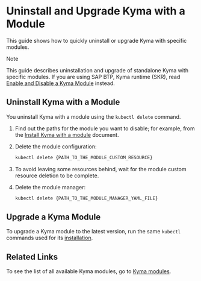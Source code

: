 # Uninstall and Upgrade Kyma with a Module

This guide shows how to quickly uninstall or upgrade Kyma with specific modules.

> [!NOTE]
> This guide describes uninstallation and upgrade of standalone Kyma with specific modules. If you are using SAP BTP, Kyma runtime (SKR), read [Enable and Disable a Kyma Module](https://help.sap.com/docs/btp/sap-business-technology-platform/enable-and-disable-kyma-module?locale=en-US&version=Cloud) instead.

## Uninstall Kyma with a Module

You uninstall Kyma with a module using the `kubectl delete` command.

1. Find out the paths for the module you want to disable; for example, from the [Install Kyma with a module](./01-quick-install.md#steps) document.

2. Delete the module configuration:

   ```bash
   kubectl delete {PATH_TO_THE_MODULE_CUSTOM_RESOURCE}
   ```

3. To avoid leaving some resources behind, wait for the module custom resource deletion to be complete.

4. Delete the module manager:

   ```bash
   kubectl delete {PATH_TO_THE_MODULE_MANAGER_YAML_FILE}
   ```

## Upgrade a Kyma Module

To upgrade a Kyma module to the latest version, run the same `kubectl` commands used for its [installation](./01-quick-install.md).

## Related Links

To see the list of all available Kyma modules, go to [Kyma modules](../06-modules/README.md).
